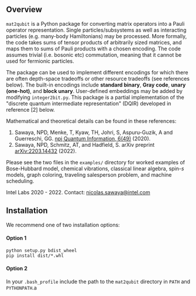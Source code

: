
## Overview

`mat2qubit` is a Python package for converting matrix operators into a Pauli operator representation. Single particles/subsystems as well as interacting particles (e.g. many-body Hamiltonians) may be processed. More formally, the code takes sums of tensor products of arbitrarily sized matrices, and maps them to sums of Pauli products with a chosen encoding. The code assumes trivial (i.e. bosonic etc) commutation, meaning that it cannot be used for fermionic particles.

<!--
```math
\sum \cdots \otimes M \otimes N \otimes \cdots \rightarrow \sum \bigotimes \{I,\sigma_x,\sigma_y,\sigma_z\}
```
-->

The package can be used to implement different encodings for which there are often depth-space tradeoffs or other resource tradeoffs (see references below). The built-in encodings include <b>standard binary</b>, <b>Gray code</b>, <b>unary (one-hot)</b>, and <b>block unary</b>. User-defined embeddings may be added by modifying `integer2bit.py`. This package is a partial implementation of the "discrete quantum intermediate representation" (DQIR) developed in reference [2] below.

Mathematical and theoretical details can be found in these references:
1. Sawaya, NPD, Menke, T, Kyaw, TH, Johri, S, Aspuru-Guzik, A and Guerreschi, GG. [npj Quantum Information, 6(49)](https://www.nature.com/articles/s41534-020-0278-0) (2020).
2. Sawaya, NPD, Schmitz, AT, and Hadfield, S. arXiv preprint [arXiv:2203.14432](https://arxiv.org/abs/2203.14432) (2022).

Please see the two files in the `examples/` directory for worked examples of Bose-Hubbard model, chemical vibrations, classical linear algebra, spin-<i>s</i> models, graph coloring, traveling salesperson problem, and machine scheduling.

Intel Labs 2020 - 2022.
Contact: nicolas.sawaya@intel.com


## Installation

We recommend one of two installation options:

#### Option 1
`python setup.py bdist_wheel`  
`pip install dist/*.whl`

#### Option 2
In your `.bash_profile` include the path to the `mat2qubit` directory in `PATH` and `PYTHONPATH`.a

